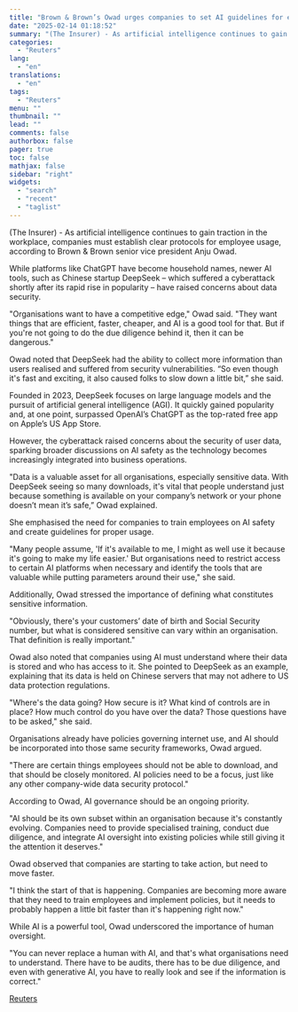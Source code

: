 ```yaml
---
title: "Brown & Brown’s Owad urges companies to set AI guidelines for employees"
date: "2025-02-14 01:18:52"
summary: "(The Insurer) - As artificial intelligence continues to gain traction in the workplace, companies must establish clear protocols for employee usage, according to Brown &amp; Brown senior vice president Anju Owad.While platforms like ChatGPT have become household names, newer AI tools, such as Chinese startup DeepSeek – which suffered a..."
categories:
  - "Reuters"
lang:
  - "en"
translations:
  - "en"
tags:
  - "Reuters"
menu: ""
thumbnail: ""
lead: ""
comments: false
authorbox: false
pager: true
toc: false
mathjax: false
sidebar: "right"
widgets:
  - "search"
  - "recent"
  - "taglist"
---
```


(The Insurer) - As artificial intelligence continues to gain traction in the workplace, companies must establish clear protocols for employee usage, according to Brown & Brown senior vice president Anju Owad.

While platforms like ChatGPT have become household names, newer AI tools, such as Chinese startup DeepSeek – which suffered a cyberattack shortly after its rapid rise in popularity – have raised concerns about data security.

"Organisations want to have a competitive edge," Owad said. "They want things that are efficient, faster, cheaper, and AI is a good tool for that. But if you're not going to do the due diligence behind it, then it can be dangerous."

Owad noted that DeepSeek had the ability to collect more information than users realised and suffered from security vulnerabilities. “So even though it's fast and exciting, it also caused folks to slow down a little bit,” she said.

Founded in 2023, DeepSeek focuses on large language models and the pursuit of artificial general intelligence (AGI). It quickly gained popularity and, at one point, surpassed OpenAI’s ChatGPT as the top-rated free app on Apple’s US App Store.

However, the cyberattack raised concerns about the security of user data, sparking broader discussions on AI safety as the technology becomes increasingly integrated into business operations.

"Data is a valuable asset for all organisations, especially sensitive data. With DeepSeek seeing so many downloads, it's vital that people understand just because something is available on your company’s network or your phone doesn’t mean it’s safe,” Owad explained.

She emphasised the need for companies to train employees on AI safety and create guidelines for proper usage.

"Many people assume, 'If it's available to me, I might as well use it because it's going to make my life easier.' But organisations need to restrict access to certain AI platforms when necessary and identify the tools that are valuable while putting parameters around their use," she said.

Additionally, Owad stressed the importance of defining what constitutes sensitive information.

"Obviously, there's your customers’ date of birth and Social Security number, but what is considered sensitive can vary within an organisation. That definition is really important."

Owad also noted that companies using AI must understand where their data is stored and who has access to it. She pointed to DeepSeek as an example, explaining that its data is held on Chinese servers that may not adhere to US data protection regulations.

"Where's the data going? How secure is it? What kind of controls are in place? How much control do you have over the data? Those questions have to be asked," she said.

Organisations already have policies governing internet use, and AI should be incorporated into those same security frameworks, Owad argued.

"There are certain things employees should not be able to download, and that should be closely monitored. AI policies need to be a focus, just like any other company-wide data security protocol."

According to Owad, AI governance should be an ongoing priority.

"AI should be its own subset within an organisation because it's constantly evolving. Companies need to provide specialised training, conduct due diligence, and integrate AI oversight into existing policies while still giving it the attention it deserves."

Owad observed that companies are starting to take action, but need to move faster.

"I think the start of that is happening. Companies are becoming more aware that they need to train employees and implement policies, but it needs to probably happen a little bit faster than it's happening right now."

While AI is a powerful tool, Owad underscored the importance of human oversight.

"You can never replace a human with AI, and that's what organisations need to understand. There have to be audits, there has to be due diligence, and even with generative AI, you have to really look and see if the information is correct."

[Reuters](https://www.tradingview.com/news/reuters.com,2025:newsml_L6N3P30QM:0-brown-brown-s-owad-urges-companies-to-set-ai-guidelines-for-employees/)
